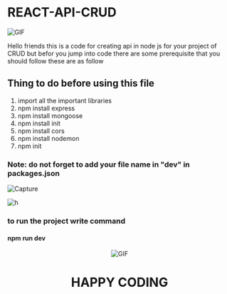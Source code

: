 # REACT-API-CRUD

![GIF](https://user-images.githubusercontent.com/74038190/225813708-98b745f2-7d22-48cf-9150-083f1b00d6c9.gif)

<p> Hello friends this is a code for creating api in node js for your project of CRUD but befor you jump into code there are some prerequisite that you should follow these are as follow </p>

<h2> Thing to do before using this file </h2>
<ol>
  <li>
    import all the important libraries
  </li>
  <li>
    npm install express
  </li>
    <li>
    npm install mongoose
  </li>
    <li>
    npm install init
  </li>
    <li>
    npm install cors
  </li>
    <li>
    npm install nodemon
  </li>
    <li>
    npm init
  </li>
</ol>
<h3>Note: do not forget to add your file name in "dev" in packages.json</h3>

![Capture](https://github.com/MuhammadIrtiza17/REACT-API-CRUD/assets/83946819/ab055a02-6a58-4f9c-b95a-0ee7f9be444d)

![h](https://github.com/MuhammadIrtiza17/REACT-API-CRUD/assets/83946819/9b123faa-3c45-4841-b894-68ea9e174c03)

<h3> to run the project write command <h4> npm run dev </h4></h3>

<center>
  
![GIF](https://user-images.githubusercontent.com/74038190/235224431-e8c8c12e-6826-47f1-89fb-2ddad83b3abf.gif)

  # HAPPY CODING

  
</center>
